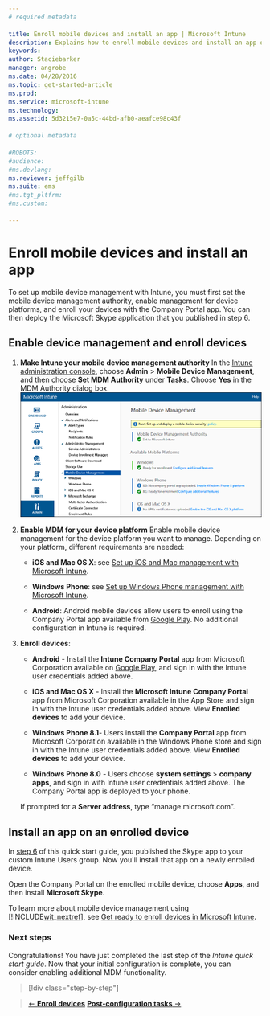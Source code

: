 ```yaml
---
# required metadata

title: Enroll mobile devices and install an app | Microsoft Intune
description: Explains how to enroll mobile devices and install an app on an Intune-enrolled device
keywords:
author: Staciebarker
manager: angrobe
ms.date: 04/28/2016
ms.topic: get-started-article
ms.prod:
ms.service: microsoft-intune
ms.technology:
ms.assetid: 5d3215e7-0a5c-44bd-afb0-aeafce98c43f

# optional metadata

#ROBOTS:
#audience:
#ms.devlang:
ms.reviewer: jeffgilb
ms.suite: ems
#ms.tgt_pltfrm:
#ms.custom:

---
```


# Enroll mobile devices and install an app
To set up mobile device management with Intune, you must first set the mobile device management authority, enable management for device platforms, and enroll your devices with the Company Portal app. You can then deploy the Microsoft Skype application that you published in step 6.

## Enable device management and enroll devices

1.  **Make Intune your mobile device management authority**
    In the [Intune administration console](https://manage.microsoft.com/), choose **Admin** > **Mobile Device Management**, and then choose **Set MDM Authority** under **Tasks**.  Choose **Yes** in the MDM Authority dialog box.
	![Admin console. Set mdm to Intune](./media/mdmAuthority.png)

2.  **Enable MDM for your device platform**
    Enable mobile device management for the device platform you want to manage. Depending on your platform, different requirements are needed:

    -   **iOS and Mac OS X**: see [Set up iOS and Mac management with Microsoft Intune](/intune/deploy-use/set-up-ios-and-mac-management-with-microsoft-intune).

    -   **Windows Phone**: see [Set up Windows Phone management with Microsoft Intune](/intune/deploy-use/set-up-windows-phone-management-with-microsoft-intune).

    -   **Android**: Android mobile devices allow users to enroll using the Company Portal app available from [Google Play](https://play.google.com/store/apps/details?id=com.skype.raider). No additional configuration in Intune is required.

3.  **Enroll devices**:

    -   **Android** - Install the **Intune Company Portal** app from Microsoft Corporation available on [Google Play](http://go.microsoft.com/fwlink/p/?LinkId=386612), and sign in with the Intune user credentials added above.

    -   **iOS and Mac OS X** - Install the **Microsoft Intune Company Portal** app from Microsoft Corporation available in the App Store and sign in with the Intune user credentials added above. View **Enrolled devices** to add your device.

    -   **Windows Phone 8.1**- Users install the **Company Portal** app from Microsoft Corporation available in the Windows Phone store and sign in with the Intune user credentials added above.  View **Enrolled devices** to add your device.

    -   **Windows Phone 8.0**  - Users choose **system settings** &gt; **company apps**, and sign in with Intune user credentials added above. The Company Portal app is deployed to your phone.

    If prompted for a **Server address**, type “manage.microsoft.com”.

## Install an app on an enrolled device
In [step 6](start-with-a-paid-subscription-to-microsoft-intune-step-6.md) of this quick start guide, you published the Skype app to your custom Intune Users group. Now you'll install that app on a newly enrolled device.

Open the Company Portal on the enrolled mobile device, choose **Apps**, and then install **Microsoft Skype**.

To learn more about mobile device management using [!INCLUDE[wit_nextref](../includes/wit_nextref_md.md)], see [Get ready to enroll devices in Microsoft Intune](/intune/deploy-use/get-ready-to-enroll-devices-in-microsoft-intune).


### Next steps
Congratulations! You have just completed the last step of the *Intune quick start guide*. Now that your initial configuration is complete, you can consider enabling additional MDM functionality.

>[!div class="step-by-step"]

>[&larr; **Enroll devices**](.\start-with-a-paid-subscription-to-microsoft-intune-step-8.md)     [**Post-configuration tasks** &rarr;](.\post-configuration-tasks.md)  
